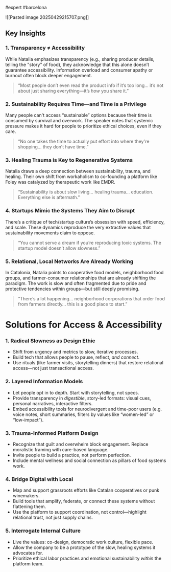 #expert #barcelona

![[Pasted image 20250429215707.png]]
## Key Insights 
### 1. **Transparency ≠ Accessibility**

While Natalia emphasizes transparency (e.g., sharing producer details, telling the "story" of food), they acknowledge that this alone doesn’t guarantee accessibility. Information overload and consumer apathy or burnout often block deeper engagement.

> “Most people don’t even read the product info if it’s too long… it’s not about just sharing everything—it’s _how_ you share it.”

### 2. **Sustainability Requires Time—and Time is a Privilege**

Many people can't access “sustainable” options because their time is consumed by survival and overwork. The speaker notes that systemic pressure makes it hard for people to prioritize ethical choices, even if they care.

> “No one takes the time to actually put effort into where they're shopping… they don’t have time.”

### 3. **Healing Trauma is Key to Regenerative Systems**

Natalia draws a deep connection between sustainability, trauma, and healing. Their own shift from workaholism to co-founding a platform like Foley was catalyzed by therapeutic work like EMDR.

> “Sustainability is about slow living… healing trauma… education. Everything else is aftermath.”

### 4. **Startups Mimic the Systems They Aim to Disrupt**

There’s a critique of tech/startup culture’s obsession with speed, efficiency, and scale. These dynamics reproduce the very extractive values that sustainability movements claim to oppose.

> “You cannot serve a dream if you’re reproducing toxic systems. The startup model doesn’t allow slowness.”

### 5. **Relational, Local Networks Are Already Working**

In Catalonia, Natalia points to cooperative food models, neighborhood food groups, and farmer-consumer relationships that are already shifting the paradigm. The work is slow and often fragmented due to pride and protective tendencies within groups—but still deeply promising.

> “There’s a lot happening… neighborhood corporations that order food from farmers directly… this is a good place to start.”

# Solutions for Access & Accessibility
### 1. **Radical Slowness as Design Ethic**

- Shift from urgency and metrics to slow, iterative processes.
- Build tech that allows people to pause, reflect, _and connect_.
- Use rituals (like farmer visits, storytelling dinners) that restore relational access—not just transactional access.

### 2. **Layered Information Models**

- Let people opt in to depth. Start with storytelling, not specs.
- Provide transparency in _digestible_, story-led formats: visual cues, personal narratives, interactive filters.
- Embed accessibility tools for neurodivergent and time-poor users (e.g. voice notes, short summaries, filters by values like “women-led” or “low-impact”).

###  3. **Trauma-Informed Platform Design**

- Recognize that guilt and overwhelm block engagement. Replace moralistic framing with care-based language.
- Invite people to build a practice, not perform perfection.
- Include mental wellness and social connection as pillars of food systems work.
### 4. **Bridge Digital with Local**

- Map and support grassroots efforts like Catalan cooperatives or punk winemakers.
- Build tools that amplify, federate, or connect these systems without flattening them.
- Use the platform to support coordination, not control—highlight relational trust, not just supply chains.

###  5. **Interrogate Internal Culture**

- Live the values: co-design, democratic work culture, flexible pace.
- Allow the company to be a prototype of the slow, healing systems it advocates for.
- Prioritize ethical labor practices and emotional sustainability _within_ the platform team.